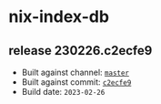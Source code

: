 # nix-index-db
## release 230226.c2ecfe9
- Built against channel: [`master`](https://github.com/nixos/nixpkgs/tree/master)
- Built against commit: [`c2ecfe9`](https://github.com/NixOS/nixpkgs/commit/c2ecfe9f913212d28a66fc279319547c5d81c153)
- Build date: `2023-02-26`

